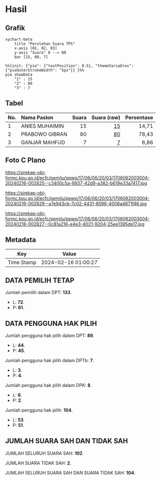 # Hasil

## Grafik

```mermaid
xychart-beta
    title "Perolehan Suara TPS"
    x-axis [01, 02, 03]
    y-axis "Suara" 0 --> 80
    bar [15, 80, 7]
```

```mermaid
%%{init: {"pie": {"textPosition": 0.5}, "themeVariables": {"pieOuterStrokeWidth": "5px"}} }%%
pie showData
    "1" : 15
    "2" : 80
    "3" : 7
```

## Tabel

| No. | Nama Paslon    | Suara | Suara (raw) | Persentase |
|:--- |:-------------- | -----:| -----------:| ----------:|
| 1   | ANIES MUHAIMIN | 15    | [15][p-1]   | 14,71      |
| 2   | PRABOWO GIBRAN | 80    | [80][p-2]   | 78,43      |
| 3   | GANJAR MAHFUD  | 7     | [7][p-3]    | 6,86       |


[p-1]: https://github.com/gigit-pemilu/pemilu-2024-17-bengkulu/blob/main/pilpres/hitung-suara/sub/17-bengkulu/sub/06-muko-muko/sub/06-malin-deman/sub/2003-lubuk-talang/sub/004-tps/sub/paslon-1.txt
[p-2]: https://github.com/gigit-pemilu/pemilu-2024-17-bengkulu/blob/main/pilpres/hitung-suara/sub/17-bengkulu/sub/06-muko-muko/sub/06-malin-deman/sub/2003-lubuk-talang/sub/004-tps/sub/paslon-2.txt
[p-3]: https://github.com/gigit-pemilu/pemilu-2024-17-bengkulu/blob/main/pilpres/hitung-suara/sub/17-bengkulu/sub/06-muko-muko/sub/06-malin-deman/sub/2003-lubuk-talang/sub/004-tps/sub/paslon-3.txt

## Foto C Plano

https://sirekap-obj-formc.kpu.go.id/ecfc/pemilu/ppwp/17/06/06/20/03/1706062003004-20240216-002825--c3400c5a-9937-42d9-a382-b619e33a7417.jpg

https://sirekap-obj-formc.kpu.go.id/ecfc/pemilu/ppwp/17/06/06/20/03/1706062003004-20240216-002829--a7e943cb-7c02-4431-8596-4006a4671f46.jpg

https://sirekap-obj-formc.kpu.go.id/ecfc/pemilu/ppwp/17/06/06/20/03/1706062003004-20240216-002827--0c81a216-e4e3-4021-9204-25ee1395de17.jpg


## Metadata

| Key        | Value               |
| ---------- | ------------------- |
| Time Stamp | 2024-02-16 01:00:27 |


## DATA PEMILIH TETAP

Jumlah pemilih dalam DPT: **133**.
 * L: **72**.
 * P: **61**.

## DATA PENGGUNA HAK PILIH

Jumlah pengguna hak pilih dalam DPT: **89**.
 * L: **44**.
 * P: **45**.

Jumlah pengguna hak pilih dalam DPTb: **7**.
 * L: **3**.
 * P: **4**.

Jumlah pengguna hak pilih dalam DPK: **8**.
 * L: **6**.
 * P: **2**.

Jumlah pengguna hak pilih: **104**.
 * L: **53**.
 * P: **51**.

## JUMLAH SUARA SAH DAN TIDAK SAH

JUMLAH SELURUH SUARA SAH: **102**.

JUMLAH SUARA TIDAK SAH: **2**.

JUMLAH SELURUH SUARA SAH DAN SUARA TIDAK SAH: **104**.


